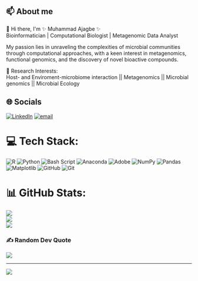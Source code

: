 ## 📫 About me<br>
👋 Hi there, I'm ✨ Muhammad Ajagbe ✨<br>
Bioinformatician | Computational Biologist | Metagenomic Data Analyst<br>

My passion lies in unraveling the complexities of microbial communities through computational approaches, with a keen interest in metagenomics, functional genomics, and the discovery of novel bioactive compounds.<br>

🔬 Research Interests:<br>
Host- and Enviroment-microbiome interaction || Metagenomics || Microbial genomics || Microbial Ecology<br>

## 🌐 Socials<br>
[![LinkedIn](https://img.shields.io/badge/LinkedIn-%230077B5.svg?logo=linkedin&logoColor=white)](https://linkedin.com/in/MuhammadAjagbe) [![email](https://img.shields.io/badge/Email-D14836?logo=gmail&logoColor=white)](mailto:d1stadeyemi@aucegypt.edu) 

# 💻 Tech Stack:
![R](https://img.shields.io/badge/r-%23276DC3.svg?style=for-the-badge&logo=r&logoColor=white) ![Python](https://img.shields.io/badge/python-3670A0?style=for-the-badge&logo=python&logoColor=ffdd54) ![Bash Script](https://img.shields.io/badge/bash_script-%23121011.svg?style=for-the-badge&logo=gnu-bash&logoColor=white) ![Anaconda](https://img.shields.io/badge/Anaconda-%2344A833.svg?style=for-the-badge&logo=anaconda&logoColor=white) ![Adobe](https://img.shields.io/badge/adobe-%23FF0000.svg?style=for-the-badge&logo=adobe&logoColor=white) ![NumPy](https://img.shields.io/badge/numpy-%23013243.svg?style=for-the-badge&logo=numpy&logoColor=white) ![Pandas](https://img.shields.io/badge/pandas-%23150458.svg?style=for-the-badge&logo=pandas&logoColor=white) ![Matplotlib](https://img.shields.io/badge/Matplotlib-%23ffffff.svg?style=for-the-badge&logo=Matplotlib&logoColor=black) ![GitHub](https://img.shields.io/badge/github-%23121011.svg?style=for-the-badge&logo=github&logoColor=white) ![Git](https://img.shields.io/badge/git-%23F05033.svg?style=for-the-badge&logo=git&logoColor=white)
# 📊 GitHub Stats:
![](https://github-readme-stats.vercel.app/api?username=d1stadeyemi&theme=dark&hide_border=false&include_all_commits=false&count_private=false)<br/>
![](https://nirzak-streak-stats.vercel.app/?user=d1stadeyemi&theme=dark&hide_border=false)<br/>
![](https://github-readme-stats.vercel.app/api/top-langs/?username=d1stadeyemi&theme=dark&hide_border=false&include_all_commits=false&count_private=false&layout=compact)

### ✍️ Random Dev Quote
![](https://quotes-github-readme.vercel.app/api?type=horizontal&theme=radical)

---
[![](https://visitcount.itsvg.in/api?id=d1stadeyemi&icon=0&color=0)](https://visitcount.itsvg.in)

<!-- Proudly created with GPRM ( https://gprm.itsvg.in ) -->

